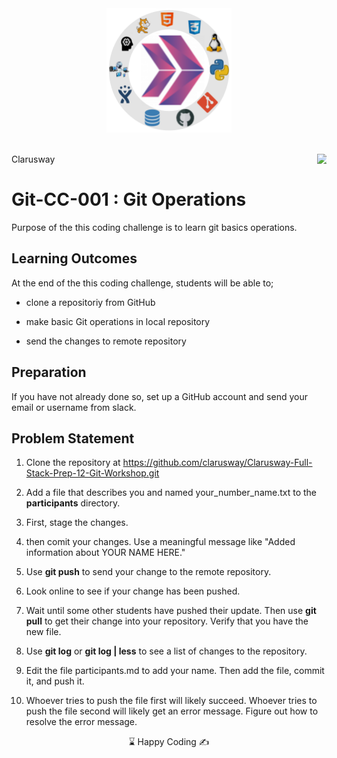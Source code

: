 <center><img src="https://github.com/aaron-clarusway/fullstack/blob/master/itf-logo.png?raw=true"  alt="alt text" width="200"/></center>
<br>

<p>Clarusway<img align="right"
  src="https://secure.meetupstatic.com/photos/event/3/1/b/9/600_488352729.jpeg"  width="15px"></p>

# Git-CC-001 : Git Operations

Purpose of the this coding challenge is to learn git basics operations.

## Learning Outcomes

At the end of the this coding challenge, students will be able to;

- clone a repositoriy from GitHub

- make basic Git operations in local repository

- send the changes to remote repository

## Preparation

If you have not already done so, set up a GitHub account and send your email or username from slack.

## Problem Statement

1. Clone the repository at https://github.com/clarusway/Clarusway-Full-Stack-Prep-12-Git-Workshop.git

2. Add a file that describes you and named your_number_name.txt to the **participants** directory.

3. First, stage the changes.

4. then comit your changes. Use a meaningful message like "Added information about YOUR NAME HERE."

5. Use **git push** to send your change to the remote repository.

6. Look online to see if your change has been pushed.

7. Wait until some other students have pushed their update. Then use **git pull** to get their change into your repository. Verify that you have the new file.

8. Use **git log** or **git log | less** to see a list of changes to the repository.

9. Edit the file participants.md to add your name. Then add the file, commit it, and push it.

10. Whoever tries to push the file first will likely succeed. Whoever tries to push the file second will likely get an error message. Figure out how to resolve the error message.

<center> &#8987; Happy Coding  &#9997; </center>
